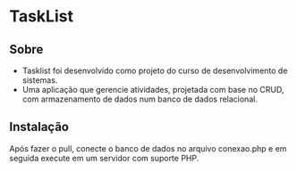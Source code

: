 # TaskList

## Sobre
* Tasklist foi desenvolvido como projeto do curso de desenvolvimento de sistemas.
* Uma aplicação que gerencie atividades, projetada com base no CRUD, com armazenamento de dados num banco de dados relacional.


## Instalação

Após fazer o pull, conecte o banco de dados no arquivo conexao.php e em seguida execute em um servidor com suporte PHP.


